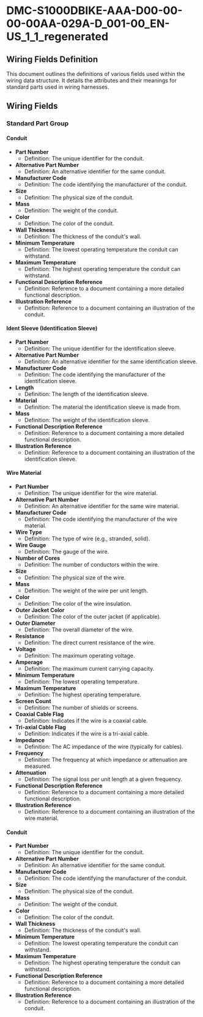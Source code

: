 # DMC-S1000DBIKE-AAA-D00-00-00-00AA-029A-D_001-00_EN-US_1_1_regenerated

## Wiring Fields Definition

This document outlines the definitions of various fields used within the wiring data structure. It details the attributes and their meanings for standard parts used in wiring harnesses.

## Wiring Fields

### Standard Part Group

#### Conduit

*   **Part Number**
    *   Definition: The unique identifier for the conduit.
*   **Alternative Part Number**
    *   Definition: An alternative identifier for the same conduit.
*   **Manufacturer Code**
    *   Definition: The code identifying the manufacturer of the conduit.
*   **Size**
    *   Definition: The physical size of the conduit.
*   **Mass**
    *   Definition: The weight of the conduit.
*   **Color**
    *   Definition: The color of the conduit.
*   **Wall Thickness**
    *   Definition: The thickness of the conduit's wall.
*   **Minimum Temperature**
    *   Definition: The lowest operating temperature the conduit can withstand.
*   **Maximum Temperature**
    *   Definition: The highest operating temperature the conduit can withstand.
*   **Functional Description Reference**
    *   Definition: Reference to a document containing a more detailed functional description.
*   **Illustration Reference**
    *   Definition: Reference to a document containing an illustration of the conduit.

#### Ident Sleeve (Identification Sleeve)

*   **Part Number**
    *   Definition: The unique identifier for the identification sleeve.
*   **Alternative Part Number**
    *   Definition: An alternative identifier for the same identification sleeve.
*   **Manufacturer Code**
    *   Definition: The code identifying the manufacturer of the identification sleeve.
*   **Length**
    *   Definition: The length of the identification sleeve.
*   **Material**
    *   Definition: The material the identification sleeve is made from.
*   **Mass**
    *   Definition: The weight of the identification sleeve.
*   **Functional Description Reference**
    *   Definition: Reference to a document containing a more detailed functional description.
*   **Illustration Reference**
    *   Definition: Reference to a document containing an illustration of the identification sleeve.

#### Wire Material

*   **Part Number**
    *   Definition: The unique identifier for the wire material.
*   **Alternative Part Number**
    *   Definition: An alternative identifier for the same wire material.
*   **Manufacturer Code**
    *   Definition: The code identifying the manufacturer of the wire material.
*   **Wire Type**
    *   Definition: The type of wire (e.g., stranded, solid).
*   **Wire Gauge**
    *   Definition: The gauge of the wire.
*   **Number of Cores**
    *   Definition: The number of conductors within the wire.
*   **Size**
    *   Definition: The physical size of the wire.
*   **Mass**
    *   Definition: The weight of the wire per unit length.
*   **Color**
    *   Definition: The color of the wire insulation.
*   **Outer Jacket Color**
    *   Definition: The color of the outer jacket (if applicable).
*   **Outer Diameter**
    *   Definition: The overall diameter of the wire.
*   **Resistance**
    *   Definition: The direct current resistance of the wire.
*   **Voltage**
    *   Definition: The maximum operating voltage.
*   **Amperage**
    *   Definition: The maximum current carrying capacity.
*   **Minimum Temperature**
    *   Definition: The lowest operating temperature.
*   **Maximum Temperature**
    *   Definition: The highest operating temperature.
*   **Screen Count**
    *   Definition: The number of shields or screens.
*   **Coaxial Cable Flag**
    *   Definition: Indicates if the wire is a coaxial cable.
*   **Tri-axial Cable Flag**
    *   Definition: Indicates if the wire is a tri-axial cable.
*   **Impedance**
    *   Definition: The AC impedance of the wire (typically for cables).
*   **Frequency**
    *   Definition: The frequency at which impedance or attenuation are measured.
*   **Attenuation**
    *   Definition: The signal loss per unit length at a given frequency.
*   **Functional Description Reference**
    *   Definition: Reference to a document containing a more detailed functional description.
*   **Illustration Reference**
    *   Definition: Reference to a document containing an illustration of the wire material.

#### Conduit

*   **Part Number**
    *   Definition: The unique identifier for the conduit.
*   **Alternative Part Number**
    *   Definition: An alternative identifier for the same conduit.
*   **Manufacturer Code**
    *   Definition: The code identifying the manufacturer of the conduit.
*   **Size**
    *   Definition: The physical size of the conduit.
*   **Mass**
    *   Definition: The weight of the conduit.
*   **Color**
    *   Definition: The color of the conduit.
*   **Wall Thickness**
    *   Definition: The thickness of the conduit's wall.
*   **Minimum Temperature**
    *   Definition: The lowest operating temperature the conduit can withstand.
*   **Maximum Temperature**
    *   Definition: The highest operating temperature the conduit can withstand.
*   **Functional Description Reference**
    *   Definition: Reference to a document containing a more detailed functional description.
*   **Illustration Reference**
    *   Definition: Reference to a document containing an illustration of the conduit.